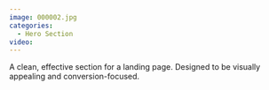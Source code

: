 ```yaml
---
image: 000002.jpg
categories:
  - Hero Section
video:
---
```

A clean, effective section for a landing page. Designed to be visually appealing and conversion-focused.
